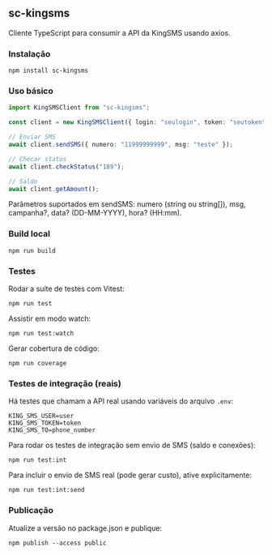 ## sc-kingsms

Cliente TypeScript para consumir a API da KingSMS usando axios.

### Instalação

```
npm install sc-kingsms
```

### Uso básico

```ts
import KingSMSClient from "sc-kingsms";

const client = new KingSMSClient({ login: "seulogin", token: "seutoken" });

// Enviar SMS
await client.sendSMS({ numero: "11999999999", msg: "teste" });

// Checar status
await client.checkStatus("189");

// Saldo
await client.getAmount();
```

Parâmetros suportados em sendSMS: numero (string ou string[]), msg, campanha?, data? (DD-MM-YYYY), hora? (HH:mm).

### Build local

```
npm run build
```

### Testes

Rodar a suíte de testes com Vitest:

```
npm run test
```

Assistir em modo watch:

```
npm run test:watch
```

Gerar cobertura de código:

```
npm run coverage
```

### Testes de integração (reais)

Há testes que chamam a API real usando variáveis do arquivo `.env`:

```
KING_SMS_USER=user
KING_SMS_TOKEN=token
KING_SMS_TO=phone_number
```

Para rodar os testes de integração sem envio de SMS (saldo e conexões):

```
npm run test:int
```

Para incluir o envio de SMS real (pode gerar custo), ative explicitamente:

```
npm run test:int:send
```

### Publicação

Atualize a versão no package.json e publique:

```
npm publish --access public
```
